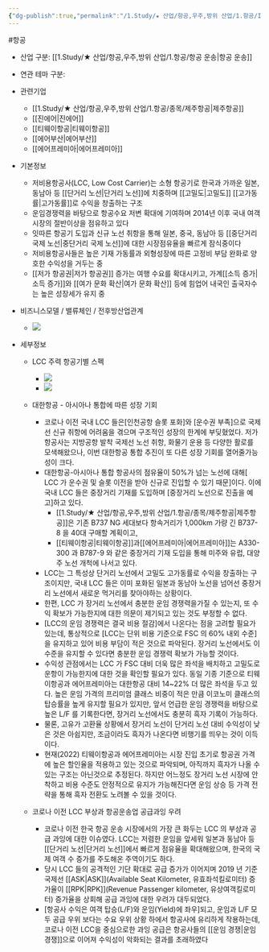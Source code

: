 ```yaml
---
{"dg-publish":true,"permalink":"/1.Study/★ 산업/항공,우주,방위 산업/1.항공/INFO-항공/LCC/","created":"2024-11-20T21:02:29.470+09:00","updated":"2025-06-03T20:07:22.016+09:00"}
---
```


#항공 

- 산업 구분: [[1.Study/★ 산업/항공,우주,방위 산업/1.항공/항공 운송\|항공 운송]]


- 연관 테마 구분: 


- 관련기업
	- [[1.Study/★ 산업/항공,우주,방위 산업/1.항공/종목/제주항공\|제주항공]]
	- [[진에어\|진에어]]
	- [[티웨이항공\|티웨이항공]]
	- [[에어부산\|에어부산]]
	- [[에어프레미아\|에어프레미아]]


- 기본정보
	- 저비용항공사(LCC, Low Cost Carrier)는 소형 항공기로 한국과 가까운 일본, 동남아 등 [[단거리 노선\|단거리 노선]]에 치중하며 [[고밀도\|고밀도]] [[고가동률\|고가동률]]로 수익을 창출하는 구조
	- 운임경쟁력을 바탕으로 항공수요 저변 확대에 기여하며 2014년 이후 국내 여객시장의 절반이상을 점유하고 있다
	- 잇따른 항공기 도입과 신규 노선 취항을 통해 일본, 중국, 동남아 등 [[중단거리 국제 노선\|중단거리 국제 노선]]에 대한 시장점유율을 빠르게 잠식중이다
	-  저비용항공사들은 높은 기재 가동률과 외형성장에 따른 고정비 부담 완화로 양호한 수익성을 거두는 중
	- [[저가 항공권\|저가 항공권]] 증가는 여행 수요를 확대시키고, 가계[[소득 증가\|소득 증가]]와 [[여가 문화 확산\|여가 문화 확산]] 등에 힘업어 내국인 출국자수는 높은 성장세가 유지 중




- 비즈니스모델 / 밸류체인 / 전후방산업관계
	- ![](https://i.imgur.com/2KsFIag.png)





- 세부정보
	- LCC 주력 항공기별 스펙
		- ![](https://i.imgur.com/Wnz3n3N.png)
		- ![](https://i.imgur.com/GuJtDw5.png)





	- 대한항공 - 아시아나 통합에 따른 성장 기회
		- 코로나 이전 국내 LCC 들은[인천공항 슬롯 포화]와 [운수권 부족]으로 국제선 신규 취항에 어려움을 겪으며 구조적인 성장의 한계에 부딪혔었다. 저가 항공사는 지방공항 발착 국제선 노선 취항, 화물기 운용 등 다양한 활로를 모색해왔으나, 이번 대한항공 통합 추진이 또 다른 성장 기회를 열어줄가능성이 크다. 
		- 대한항공-아시아나 통합 항공사의 점유율이 50%가 넘는 노선에 대해[ LCC 가 운수권 및 슬롯 이전을 받아 신규로 진입할 수 있기 때문]이다. 이에 국내 LCC 들은 중장거리 기재를 도입하며 [중장거리 노선으로 진출을 예고]하고 있다. 
			- [[1.Study/★ 산업/항공,우주,방위 산업/1.항공/종목/제주항공\|제주항공]]은 기존 B737 NG 세대보다 항속거리가 1,000km 가량 긴 B737-8 을 40대 구매할 계획이고, 
			- [[티웨이항공\|티웨이항공]]과[[에어프레미아\|에어프레미아]]는 A330-300 과 B787-9 와 같은 중장거리 기재 도입을 통해 미주와 유럽, 대양주 노선 개척에 나서고 있다. 
		- LCC는 그 특성상 단거리 노선에서 고밀도 고가동률로 수익을 창출하는 구조이지만, 국내 LCC 들은 이미 포화된 일본과 동남아 노선을 넘어선 중장거리 노선에서 새로운 먹거리를 찾아야하는 상황이다. 
		- 한편, LCC 가 장거리 노선에서 충분한 운임 경쟁력을가질 수 있는지, 또 수익 확보가 가능한지에 대한 의문이 제기되고 있는 것도 부정할 수 없다.
		- [LCC의 운임 경쟁력은 결국 비용 절감]에서 나온다는 점을 고려할 필요가 있는데, 통상적으로 [LCC는 단위 비용 기준으로 FSC 의 60% 내외 수준]을 유지하고 있어 비용 부담이 적은 것으로 파악된다. 장거리 노선에서도 이 수준을 유지할 수 있다면 충분한 운임 경쟁력 확보가 가능할 것이다.
		- 수익성 관점에서는 LCC 가 FSC 대비 더욱 많은 좌석을 배치하고 고밀도로 운항이 가능한지에 대한 것을 확인할 필요가 있다. 동일 기종 기준으로 티웨이항공과 에어프레미아는 대한항공 대비 14~22% 더 많은 좌석을 두고 있다. 높은 운임 가격의 프리미엄 클래스 비중이 적은 만큼 이코노미 클래스의 탑승률을 높게 유지할 필요가 있지만, 앞서 언급한 운임 경쟁력을 바탕으로 높은 L/F 를 기록한다면, 장거리 노선에서도 충분히 흑자 기록이 가능하다. 
		- 물론, 고유가 고환율 상황에서 장거리 노선이 단거리 노선 대비 수익성이 낮은 것은 아쉽지만, 조금이라도 흑자가 나온다면 비행기를 띄우는 것이 이득이다. 
		- 현재(2022) 티웨이항공과 에어프레미아는 시장 진입 초기로 항공권 가격에 높은 할인율을 적용하고 있는 것으로 파악되며, 아직까지 흑자가 나올 수 있는 구조는 아닌것으로 추정된다. 하지만 어느정도 장거리 노선 시장에 안착하고 비용 수준도 안정적으로 유지가 가능해진다면 운임 상승 등 가격 전략을 통해 흑자 전환도 노려볼 수 있을 것이다.
	- 코로나 이전 LCC 부상과 항공운송업 공급과잉 우려 
		- 코로나 이전 한국 항공 운송 시장에서의 가장 큰 화두는 LCC 의 부상과 공급 과잉에 대한 이슈였다. LCC는 저렴한 운임을 앞세워 일본과 동남아 등 [[단거리 노선\|단거리 노선]]에서 빠르게 점유율을 확대해왔으며, 한국의 국제 여객 수 증가를 주도해온 주역이기도 하다. 
		- 당시 LCC 들의 공격적인 기단 확대로 공급 증가가 이어지며 2019 년 기준 국제선 [[ASK\|ASK]](Available Seat Kilometer, 유효좌석킬로미터) 증가율이 [[RPK\|RPK]](Revenue Passenger kilometer, 유상여객킬로미터) 증가율을 상회해 공급 과잉에 대한 우려가 대두되었다. 
		- [항공사 수익은 여객 탑승(L/F)와 운임(Yield)에 좌우]되고, 운임과 L/F 모두 공급 우위 보다는 수요 우위 상황 하에서 항공사에 유리하게 작용하는데, 코로나 이전 LCC을 중심으로한 과잉 공급은 항공사들의 [[운임 경쟁\|운임 경쟁]]으로 이어져 수익성이 악화되는 결과를 초래하였다

